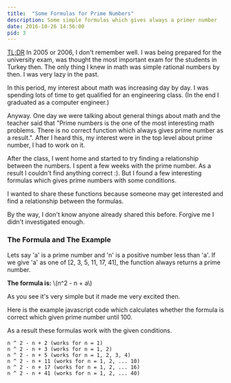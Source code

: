 ```yaml
---
title:  "Some Formulas for Prime Numbers"
description: Some simple formulas which gives always a primer number
date: 2016-10-26 14:56:00
pid: 3
---
```


[TL;DR](#the-formula-and-the-example) In 2005 or 2006, I don't remember well. I was being prepared for the university exam, was thought the most important exam for the students in Turkey then. The only thing I knew in math was simple rational numbers by then. I was very lazy in the past.

In this period, my interest about math was increasing day by day. I was spending lots of time to get qualified for an engineering class. (In the end I graduated as a computer engineer.)

Anyway. One day we were talking about general things about math and the teacher said that "Prime numbers is the one of the most interesting math problems. There is no correct function which always gives prime number as a result.". After I heard this, my interest were in the top level about prime number, I had to work on it.

After the class, I went home and started to try finding a relationship between the numbers. I spent a few weeks with the prime number. As a result I couldn't find anything correct :). But I found a few interesting formulas which gives prime numbers with some conditions.

I wanted to share these functions because someone may get interested and find a relationship between the formulas.

By the way, I don't know anyone already shared this before. Forgive me I didn't investigated enough.

### The Formula and The Example

Lets say 'a' is a prime number and 'n' is a positive number less than 'a'. If we give 'a' as one of [2, 3, 5, 11, 17, 41], the function always returns a prime number.

**The formula is:** \\(n^2 - n + a\\)

As you see it's very simple but it made me very excited then.

Here is the example javascript code which calculates whether the formula is correct which given prime number until 100.

As a result these formulas work with the given conditions.

```
n ^ 2 - n + 2 (works for n = 1)
n ^ 2 - n + 3 (works for n = 1, 2)
n ^ 2 - n + 5 (works for n = 1, 2, 3, 4)
n ^ 2 - n + 11 (works for n = 1, 2, ... 10)
n ^ 2 - n + 17 (works for n = 1, 2, ... 16)
n ^ 2 - n + 41 (works for n = 1, 2, ... 40)
```

<script async src="//jsfiddle.net/5b317fad/3/embed/js,result/dark/?fontColor=fff"></script>
